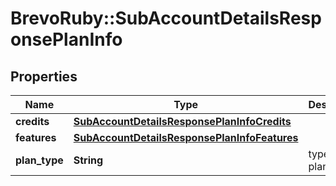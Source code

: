 # BrevoRuby::SubAccountDetailsResponsePlanInfo

## Properties
Name | Type | Description | Notes
------------ | ------------- | ------------- | -------------
**credits** | [**SubAccountDetailsResponsePlanInfoCredits**](SubAccountDetailsResponsePlanInfoCredits.md) |  | [optional] 
**features** | [**SubAccountDetailsResponsePlanInfoFeatures**](SubAccountDetailsResponsePlanInfoFeatures.md) |  | [optional] 
**plan_type** | **String** | type of the plan | [optional] 


